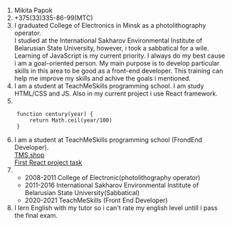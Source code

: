1. Mikita Papok
2. +375(33)335-86-99(MTC)
3.  I  graduated College of Electronics in Minsk as a photolithography operator. <br>  I studied at the International Sakharov Environmental Institute of Belarusian State University, however, i took a sabbatical for a wile.<br> 
  Learning of JavaScript is my current priority. I always do my best cause i am a goal-oriented person. My main purpose is to develop particular skills in this area to be good as a front-end developer. This training can help me improve my skills and achive the goals i mentioned.
4. I am a student at TeachMeSkills programming school. I am study HTML/CSS and JS. Also in my current project i use React framework.
5. 
```
    function century(year) {
        return Math.ceil(year/100)
    }
```
6. I am a student at TeachMeSkills programming school (FrondEnd Developer).<br>
[TMS shop](https://github.com/FE38-Front-End/Mikita_Papok.git)<br>
[First React project task](https://github.com/FE38-Front-End/MikitaPapok_react.git)
7. 
   - 2008-2011 College of Electronic(photolithography operator)
   - 2011-2016 International Sakharov Environmental Institute of Belarusian State University(Sabbatical)  
   - 2020-2021 TeachMeSkills (Front End Developer)
8. I lern English with my tutor so i can't rate my english level untill i pass the final exam. 